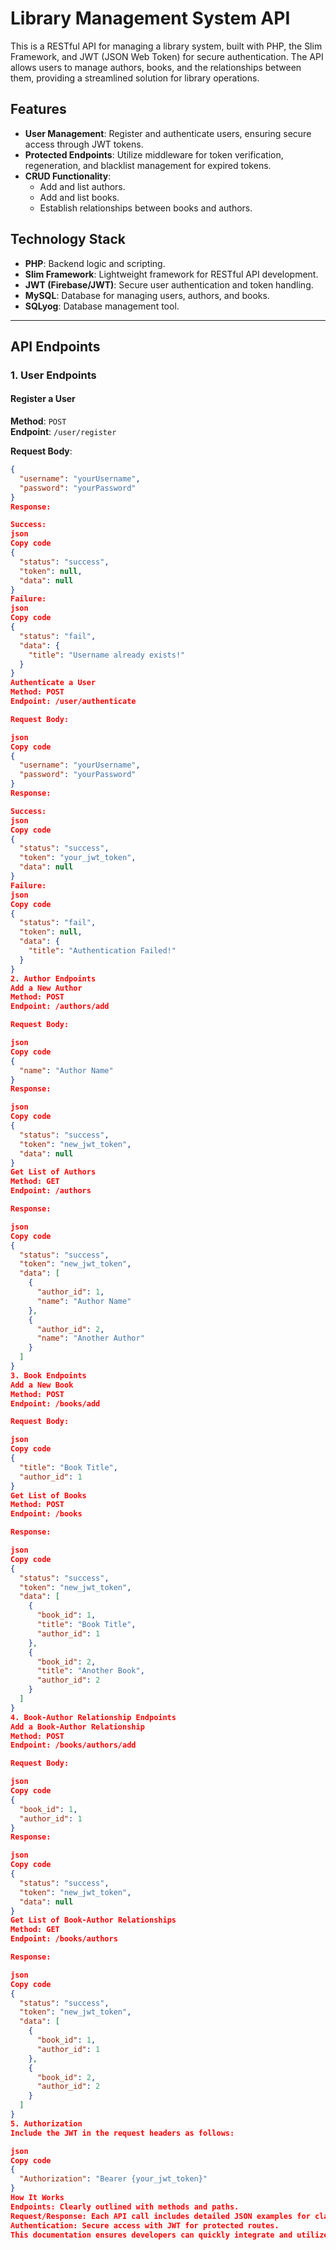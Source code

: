 # Library Management System API

This is a RESTful API for managing a library system, built with PHP, the Slim Framework, and JWT (JSON Web Token) for secure authentication. The API allows users to manage authors, books, and the relationships between them, providing a streamlined solution for library operations.

## Features

- **User Management**: Register and authenticate users, ensuring secure access through JWT tokens.
- **Protected Endpoints**: Utilize middleware for token verification, regeneration, and blacklist management for expired tokens.
- **CRUD Functionality**:
  - Add and list authors.
  - Add and list books.
  - Establish relationships between books and authors.

## Technology Stack

- **PHP**: Backend logic and scripting.
- **Slim Framework**: Lightweight framework for RESTful API development.
- **JWT (Firebase/JWT)**: Secure user authentication and token handling.
- **MySQL**: Database for managing users, authors, and books.
- **SQLyog**: Database management tool.

---

## API Endpoints

### 1. User Endpoints

#### Register a User

**Method**: `POST`  
**Endpoint**: `/user/register`

**Request Body**:
```json
{
  "username": "yourUsername",
  "password": "yourPassword"
}
Response:

Success:
json
Copy code
{
  "status": "success",
  "token": null,
  "data": null
}
Failure:
json
Copy code
{
  "status": "fail",
  "data": {
    "title": "Username already exists!"
  }
}
Authenticate a User
Method: POST
Endpoint: /user/authenticate

Request Body:

json
Copy code
{
  "username": "yourUsername",
  "password": "yourPassword"
}
Response:

Success:
json
Copy code
{
  "status": "success",
  "token": "your_jwt_token",
  "data": null
}
Failure:
json
Copy code
{
  "status": "fail",
  "token": null,
  "data": {
    "title": "Authentication Failed!"
  }
}
2. Author Endpoints
Add a New Author
Method: POST
Endpoint: /authors/add

Request Body:

json
Copy code
{
  "name": "Author Name"
}
Response:

json
Copy code
{
  "status": "success",
  "token": "new_jwt_token",
  "data": null
}
Get List of Authors
Method: GET
Endpoint: /authors

Response:

json
Copy code
{
  "status": "success",
  "token": "new_jwt_token",
  "data": [
    {
      "author_id": 1,
      "name": "Author Name"
    },
    {
      "author_id": 2,
      "name": "Another Author"
    }
  ]
}
3. Book Endpoints
Add a New Book
Method: POST
Endpoint: /books/add

Request Body:

json
Copy code
{
  "title": "Book Title",
  "author_id": 1
}
Get List of Books
Method: POST
Endpoint: /books

Response:

json
Copy code
{
  "status": "success",
  "token": "new_jwt_token",
  "data": [
    {
      "book_id": 1,
      "title": "Book Title",
      "author_id": 1
    },
    {
      "book_id": 2,
      "title": "Another Book",
      "author_id": 2
    }
  ]
}
4. Book-Author Relationship Endpoints
Add a Book-Author Relationship
Method: POST
Endpoint: /books/authors/add

Request Body:

json
Copy code
{
  "book_id": 1,
  "author_id": 1
}
Response:

json
Copy code
{
  "status": "success",
  "token": "new_jwt_token",
  "data": null
}
Get List of Book-Author Relationships
Method: GET
Endpoint: /books/authors

Response:

json
Copy code
{
  "status": "success",
  "token": "new_jwt_token",
  "data": [
    {
      "book_id": 1,
      "author_id": 1
    },
    {
      "book_id": 2,
      "author_id": 2
    }
  ]
}
5. Authorization
Include the JWT in the request headers as follows:

json
Copy code
{
  "Authorization": "Bearer {your_jwt_token}"
}
How It Works
Endpoints: Clearly outlined with methods and paths.
Request/Response: Each API call includes detailed JSON examples for clarity.
Authentication: Secure access with JWT for protected routes.
This documentation ensures developers can quickly integrate and utilize the Library Management System API effectively.
